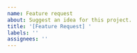 ```yaml
---
name: Feature request
about: Suggest an idea for this project.
title: '[Feature Request] '
labels: ''
assignees: ''
---
```


<!--

Please open issues in English to ensure more people can understand and contribute.

Please search the wiki and existing tickets first. For example, we are not going to add a "preview" or "wysiwyg" mode.

Please check https://github.com/MarkEdit-app/MarkEdit/wiki/Customization to see if your request can already be fulfilled using user scripts or style sheets.

Please keep expectations low for adding new features, as we prefer to keep the app simple.

-->
